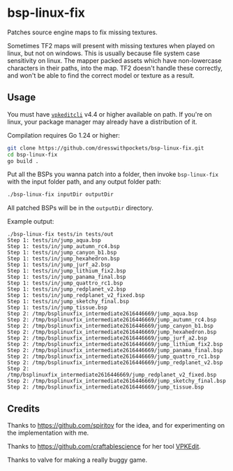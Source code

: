 # bsp-linux-fix

Patches source engine maps to fix missing textures.

Sometimes TF2 maps will present with missing textures when played on linux, but not on windows. This is usually because file system case sensitivity on linux. The mapper packed assets which have non-lowercase characters in their paths, into the map. TF2 doesn't handle these correctly, and won't be able to find the correct model or texture as a result.

## Usage

You must have [`vpkeditcli`](https://github.com/craftablescience/VPKEdit) v4.4 or higher available on path. If you're on linux, your package manager may already have a distribution of it.

Compilation requires Go 1.24 or higher:

```sh
git clone https://github.com/dresswithpockets/bsp-linux-fix.git
cd bsp-linux-fix
go build .
```

Put all the BSPs you wanna patch into a folder, then invoke `bsp-linux-fix` with the input folder path, and any output folder path:

```sh
./bsp-linux-fix inputDir outputDir
```

All patched BSPs will be in the `outputDir` directory.

Example output:
```
./bsp-linux-fix tests/in tests/out
Step 1: tests/in/jump_aqua.bsp
Step 1: tests/in/jump_autumn_rc4.bsp
Step 1: tests/in/jump_canyon_b1.bsp
Step 1: tests/in/jump_hexahedron.bsp
Step 1: tests/in/jump_jurf_a2.bsp
Step 1: tests/in/jump_lithium_fix2.bsp
Step 1: tests/in/jump_panama_final.bsp
Step 1: tests/in/jump_quattro_rc1.bsp
Step 1: tests/in/jump_redplanet_v2.bsp
Step 1: tests/in/jump_redplanet_v2_fixed.bsp
Step 1: tests/in/jump_sketchy_final.bsp
Step 1: tests/in/jump_tissue.bsp
Step 2: /tmp/bsplinuxfix_intermediate2616446669/jump_aqua.bsp
Step 2: /tmp/bsplinuxfix_intermediate2616446669/jump_autumn_rc4.bsp
Step 2: /tmp/bsplinuxfix_intermediate2616446669/jump_canyon_b1.bsp
Step 2: /tmp/bsplinuxfix_intermediate2616446669/jump_hexahedron.bsp
Step 2: /tmp/bsplinuxfix_intermediate2616446669/jump_jurf_a2.bsp
Step 2: /tmp/bsplinuxfix_intermediate2616446669/jump_lithium_fix2.bsp
Step 2: /tmp/bsplinuxfix_intermediate2616446669/jump_panama_final.bsp
Step 2: /tmp/bsplinuxfix_intermediate2616446669/jump_quattro_rc1.bsp
Step 2: /tmp/bsplinuxfix_intermediate2616446669/jump_redplanet_v2.bsp
Step 2: /tmp/bsplinuxfix_intermediate2616446669/jump_redplanet_v2_fixed.bsp
Step 2: /tmp/bsplinuxfix_intermediate2616446669/jump_sketchy_final.bsp
Step 2: /tmp/bsplinuxfix_intermediate2616446669/jump_tissue.bsp
```

## Credits

Thanks to https://github.com/spiritov for the idea, and for experimenting on the implementation with me.

Thanks to https://github.com/craftablescience for her tool [VPKEdit](https://github.com/craftablescience/VPKEdit).

Thanks to valve for making a really buggy game.